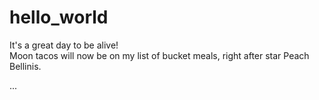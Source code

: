 # hello_world

It's a great day to be alive!  
Moon tacos will now be on my list of bucket meals, right after star Peach Bellinis.

...
